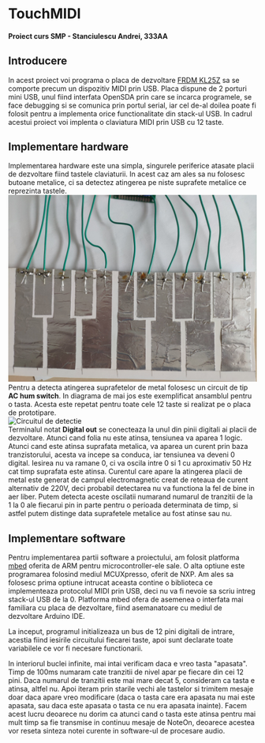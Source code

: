 # TouchMIDI
#### Proiect curs SMP - Stanciulescu Andrei, 333AA

## Introducere
In acest proiect voi programa o placa de dezvoltare [FRDM KL25Z](https://www.nxp.com/design/development-boards/freedom-development-boards/mcu-boards/freedom-development-platform-for-kinetis-kl14-kl15-kl24-kl25-mcus:FRDM-KL25Z) sa se comporte precum un dispozitiv MIDI prin USB. Placa dispune de 2 porturi mini USB, unul fiind interfata OpenSDA prin care se incarca programele, se face debugging si se comunica prin portul serial, iar cel de-al doilea poate fi folosit pentru a implementa orice functionalitate din stack-ul USB. In cadrul acestui proiect voi implenta o claviatura MIDI prin USB cu 12 taste.

## Implementare hardware
Implementarea hardware este una simpla, singurele periferice atasate placii de dezvoltare fiind tastele claviaturii. In acest caz am ales sa nu folosesc butoane metalice, ci sa detectez atingerea pe niste suprafete metalice ce reprezinta tastele. <br>
![Tastele claviaturii](docs/taste.jpg)<br>
Pentru a detecta atingerea suprafetelor de metal folosesc un circuit de tip **AC hum switch**. In diagrama de mai jos este exemplificat ansamblul pentru o tasta. Acesta este repetat pentru toate cele 12 taste si realizat pe o placa de prototipare. <br>
![Circuitul de detectie](docs/ac_hum#2.png)<br>
Terminalul notat **Digital out** se conecteaza la unul din pinii digitali ai placii de dezvoltare. Atunci cand folia nu este atinsa, tensiunea va aparea 1 logic. Atunci cand este atinsa suprafata metalica, va aparea un curent prin baza tranzistorului, acesta va incepe sa conduca, iar tensiunea va deveni 0 digital. Iesirea nu va ramane 0, ci va oscila intre 0 si 1 cu aproximativ 50 Hz cat timp suprafata este atinsa. Curentul care apare la atingerea placii de metal este generat de campul electromagnetic creat de reteaua de curent alternativ de 220V, deci probabil detectarea nu va functiona la fel de bine in aer liber. Putem detecta aceste oscilatii numarand numarul de tranzitii de la 1 la 0 ale fiecarui pin in parte pentru o perioada determinata de timp, si astfel putem distinge data suprafetele metalice au fost atinse sau nu.

## Implementare software
Pentru implementarea partii software a proiectului, am folosit platforma [mbed](https://os.mbed.com/) oferita de ARM pentru microcontroller-ele sale. O alta optiune este programarea folosind mediul MCUXpresso, oferit de NXP. Am ales sa folosesc prima optiune intrucat aceasta contine o biblioteca ce implementeaza protocolul MIDI prin USB, deci nu va fi nevoie sa scriu intreg stack-ul USB de la 0. Platforma mbed ofera de asemenea o interfata mai familiara cu placa de dezvoltare, fiind asemanatoare cu mediul de dezvoltare Arduino IDE. <br>

La inceput, programul initializeaza un bus de 12 pini digitali de intrare, acestia fiind iesirile circuitului fiecarei taste, apoi sunt declarate toate variabilele ce vor fi necesare functionarii.<br>

In interiorul buclei infinite, mai intai verificam daca e vreo tasta "apasata". Timp de 100ms numaram cate tranzitii de nivel apar pe fiecare din cei 12 pini. Daca numarul de tranzitii este mai mare decat 5, consideram ca tasta e atinsa, altfel nu. Apoi iteram prin starile vechi ale tastelor si trimitem mesaje doar daca apare vreo modificare (daca o tasta care era apasata nu mai este apasata, sau daca este apasata o tasta ce nu era apasata inainte). Facem acest lucru deoarece nu dorim ca atunci cand o tasta este atinsa pentru mai mult timp sa fie transmise in continuu mesaje de NoteOn, deoarece acestea vor reseta sinteza notei curente in software-ul de procesare audio.

